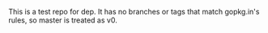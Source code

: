 This is a test repo for dep. It has no branches or tags that match gopkg.in's rules, so master is treated as v0.
